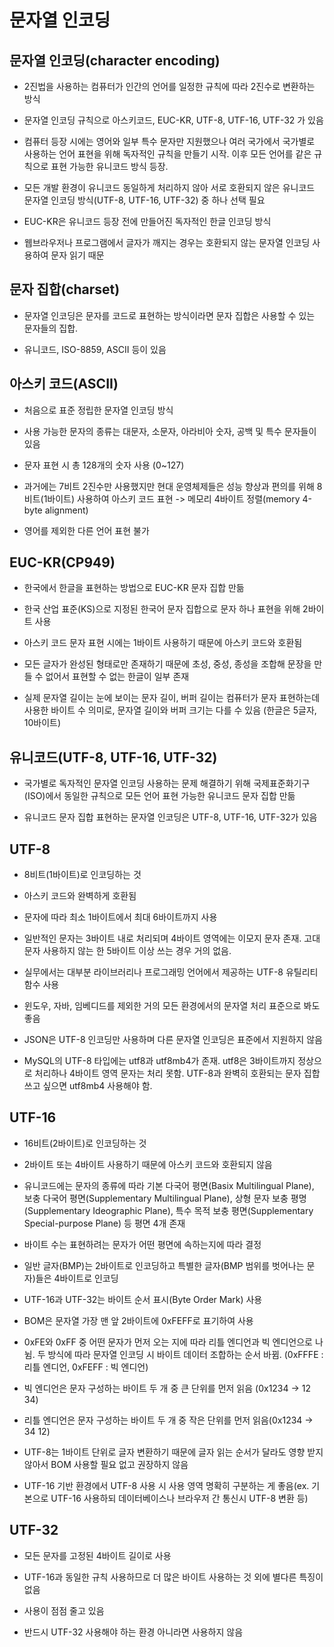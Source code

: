 # 문자열 인코딩

## 문자열 인코딩(character encoding)

- 2진법을 사용하는 컴퓨터가 인간의 언어를 일정한 규칙에 따라 2진수로 변환하는 방식

- 문자열 인코딩 규칙으로 아스키코드, EUC-KR, UTF-8, UTF-16, UTF-32 가 있음

- 컴퓨터 등장 시에는 영어와 일부 특수 문자만 지원했으나 여러 국가에서 국가별로 사용하는 언어 표현을 위해 독자적인 규칙을 만들기 시작. 이후 모든 언어를 같은 규칙으로 표현 가능한 유니코드 방식 등장.

- 모든 개발 환경이 유니코드 동일하게 처리하지 않아 서로 호환되지 않은 유니코드 문자열 인코딩 방식(UTF-8, UTF-16, UTF-32) 중 하나 선택 필요

- EUC-KR은 유니코드 등장 전에 만들어진 독자적인 한글 인코딩 방식

- 웹브라우저나 프로그램에서 글자가 깨지는 경우는 호환되지 않는 문자열 인코딩 사용하여 문자 읽기 때문


## 문자 집합(charset)

- 문자열 인코딩은 문자를 코드로 표현하는 방식이라면 문자 집합은 사용할 수 있는 문자들의 집합.

- 유니코드, ISO-8859, ASCII 등이 있음


## 아스키 코드(ASCII)

- 처음으로 표준 정립한 문자열 인코딩 방식

- 사용 가능한 문자의 종류는 대문자, 소문자, 아라비아 숫자, 공백 및 특수 문자들이 있음

- 문자 표현 시 총 128개의 숫자 사용 (0~127)

- 과거에는 7비트 2진수만 사용했지만 현대 운영체제들은 성능 향상과 편의를 위해 8비트(1바이트) 사용하여 아스키 코드 표현 -> 메모리 4바이트 정렬(memory 4-byte alignment)

- 영어를 제외한 다른 언어 표현 불가


## EUC-KR(CP949)

- 한국에서 한글을 표현하는 방법으로 EUC-KR 문자 집합 만듦

- 한국 산업 표준(KS)으로 지정된 한국어 문자 집합으로 문자 하나 표현을 위해 2바이트 사용

- 아스키 코드 문자 표현 시에는 1바이트 사용하기 때문에 아스키 코드와 호환됨

- 모든 글자가 완성된 형태로만 존재하기 때문에 초성, 중성, 종성을 조합해 문장을 만들 수 없어서 표현할 수 없는 한글이 일부 존재

- 실제 문자열 길이는 눈에 보이는 문자 길이, 버퍼 길이는 컴퓨터가 문자 표현하는데 사용한 바이트 수 의미로, 문자열 길이와 버퍼 크기는 다를 수 있음 (한글은 5글자, 10바이트)


## 유니코드(UTF-8, UTF-16, UTF-32)

- 국가별로 독자적인 문자열 인코딩 사용하는 문제 해결하기 위해 국제표준화기구(ISO)에서 동일한 규칙으로 모든 언어 표현 가능한 유니코드 문자 집합 만듦

- 유니코드 문자 집합 표현하는 문자열 인코딩은 UTF-8, UTF-16, UTF-32가 있음


## UTF-8

- 8비트(1바이트)로 인코딩하는 것

- 아스키 코드와 완벽하게 호환됨

- 문자에 따라 최소 1바이트에서 최대 6바이트까지 사용

- 일반적인 문자는 3바이트 내로 처리되며 4바이트 영역에는 이모지 문자 존재. 고대 문자 사용하지 않는 한 5바이트 이상 쓰는 경우 거의 없음.

- 실무에서는 대부분 라이브러리나 프로그래밍 언어에서 제공하는 UTF-8 유틸리티 함수 사용

- 윈도우, 자바, 임베디드를 제외한 거의 모든 환경에서의 문자열 처리 표준으로 봐도 좋음

- JSON은 UTF-8 인코딩만 사용하며 다른 문자열 인코딩은 표준에서 지원하지 않음

- MySQL의 UTF-8 타입에는 utf8과 utf8mb4가 존재. utf8은 3바이트까지 정상으로 처리하나 4바이트 영역 문자는 처리 못함. UTF-8과 완벽히 호환되는 문자 집합 쓰고 싶으면 utf8mb4 사용해야 함.


## UTF-16

- 16비트(2바이트)로 인코딩하는 것

- 2바이트 또는 4바이트 사용하기 때문에 아스키 코드와 호환되지 않음

- 유니코드에는 문자의 종류에 따라 기본 다국어 평면(Basix Multilingual Plane), 보충 다국어 평면(Supplementary Multilingual Plane), 상형 문자 보충 평명(Supplementary Ideographic Plane), 특수 목적 보충 평면(Supplementary Special-purpose Plane) 등 평면 4개 존재

- 바이트 수는 표현하려는 문자가 어떤 평면에 속하는지에 따라 결정

- 일반 글자(BMP)는 2바이트로 인코딩하고 특별한 글자(BMP 범위를 벗어나는 문자)들은 4바이트로 인코딩

- UTF-16과 UTF-32는 바이트 순서 표시(Byte Order Mark) 사용

- BOM은 문자열 가장 맨 앞 2바이트에 0xFEFF로 표기하여 사용

- 0xFE와 0xFF 중 어떤 문자가 먼저 오는 지에 따라 리틀 엔디언과 빅 엔디언으로 나뉨. 두 방식에 따라 문자열 인코딩 시 바이트 데이터 조합하는 순서 바뀜. (0xFFFE : 리틀 엔디언, 0xFEFF : 빅 엔디언)

- 빅 엔디언은 문자 구성하는 바이트 두 개 중 큰 단위를 먼저 읽음 (0x1234 -> 12 34)

- 리틀 엔디언은 문자 구성하는 바이트 두 개 중 작은 단위를 먼저 읽음(0x1234 -> 34 12)

- UTF-8는 1바이트 단위로 글자 변환하기 때문에 글자 읽는 순서가 달라도 영향 받지 않아서 BOM 사용할 필요 없고 권장하지 않음

- UTF-16 기반 환경에서 UTF-8 사용 시 사용 영역 명확히 구분하는 게 좋음(ex. 기본으로 UTF-16 사용하되 데이터베이스나 브라우저 간 통신시 UTF-8 변환 등)


## UTF-32

- 모든 문자를 고정된 4바이트 길이로 사용

- UTF-16과 동일한 규칙 사용하므로 더 많은 바이트 사용하는 것 외에 별다른 특징이 없음

- 사용이 점점 줄고 있음

- 반드시 UTF-32 사용해야 하는 환경 아니라면 사용하지 않음
